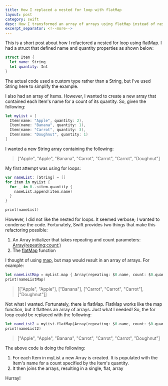 ```yaml
---
title: How I replaced a nested for loop with flatMap
layout: post
category: swift
desc: How I transformed an array of arrays using flatMap instead of nested for loops.
excerpt_separator: <!--more-->
---
```


This is a short post about how I refactored a nested for loop using flatMap. I had a struct that defined name and quantity properties as shown below: 

```swift
struct Item {
  let name: String
  let quantity: Int
}
```


The actual code used a custom type rather than a String, but I've used String here to simplify the example. 

<!--more-->

I also had an array of Items. However, I wanted to create a new array that contained each Item's name for a count of its quantity. So, given the following: 


```swift
let myList = [
  Item(name: "Apple", quantity: 2),
  Item(name: "Banana", quantity: 1),
  Item(name: "Carrot", quantity: 3),
  Item(name: "Doughnut", quantity: 1)
]
```

I wanted a new String array containing the following:

 
> ["Apple", "Apple", "Banana", "Carrot", "Carrot", "Carrot", "Doughnut"]


My first attempt was using for loops:

```swift
var nameList: [String] = []
for item in myList {
  for _ in 0..<item.quantity {
    nameList.append(item.name)
  }
}

print(nameList)
```

However, I did not like the nested for loops.  It seemed verbose; I wanted to condense the code. Fortunately, Swift provides two things that make this refactoring possible:

1. An Array initializer that takes repeating and count parameters: [Array(repeating:count:)](https://developer.apple.com/documentation/swift/array/1641692-init)
1. The [flatMap](https://developer.apple.com/documentation/swift/array/3126947-flatmap) function

I thought of using [map](https://developer.apple.com/documentation/swift/array/3017522-map), but map would result in an array of arrays. For example:

```swift
let nameListMap = myList.map { Array(repeating: $0.name, count: $0.quantity) }
print(nameListMap)
```


> [["Apple", "Apple"], ["Banana"], ["Carrot", "Carrot", "Carrot"], ["Doughnut"]]


Not what I wanted. Fortunately, there is flatMap. FlatMap works like the map function, but it flattens an array of arrays. Just what I needed! So, the for loop could be replaced with the following:

```swift
let nameList2 = myList.flatMap{Array(repeating: $0.name, count: $0.quantity)}
print(nameList2)
```

> ["Apple", "Apple", "Banana", "Carrot", "Carrot", "Carrot", "Doughnut"]

The above code is doing the following:
1. For each Item in myList a new Array is created. It is populated with the Item's name for a count specified by the Item's quantity.
1. It then joins the arrays, resulting in a single, flat, array


Hurray! 


